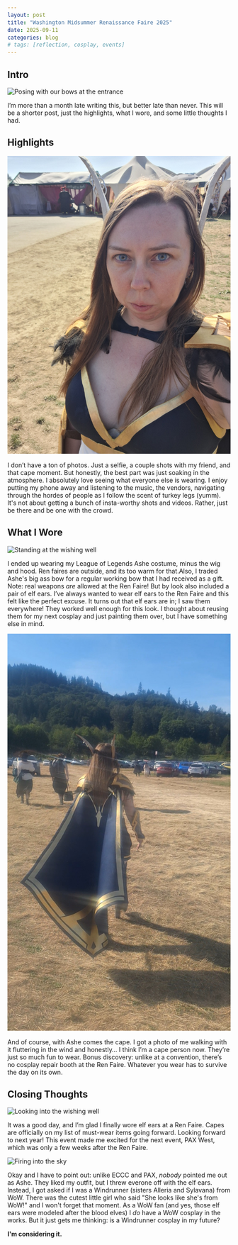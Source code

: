 ```yaml
---
layout: post
title: "Washington Midsummer Renaissance Faire 2025"
date: 2025-09-11
categories: blog
# tags: [reflection, cosplay, events]
---
```



## Intro

![Posing with our bows at the entrance](/assets/images/ren-08-25/20250809_163449.jpg)

I’m more than a month late writing this, but better late than never. This will be a shorter post, just the highlights, what I wore, and some little thoughts I had.

## Highlights

![Taking a selfie](/assets/images/ren-08-25/20250809_162529.jpg)

I don’t have a ton of photos. Just a selfie, a couple shots with my friend, and that cape moment. But honestly, the best part was just soaking in the atmosphere. I absolutely love seeing what everyone else is wearing. I enjoy putting my phone away and listening to the music, the vendors, navigating through the hordes of people as I follow the scent of turkey legs (yumm). It's not about getting a bunch of insta-worthy shots and videos. Rather, just be there and be one with the crowd.

## What I Wore

![Standing at the wishing well](/assets/images/ren-08-25/20250809_162902.jpg)

I ended up wearing my League of Legends Ashe costume, minus the wig and hood. Ren faires are outside, and its too warm for that.Also, I traded Ashe's big ass bow for a regular working bow that I had received as a gift. Note: real weapons *are* allowed at the Ren Faire! But by look also included a pair of elf ears. I’ve always wanted to wear elf ears to the Ren Faire and this felt like the perfect excuse. It turns out that elf ears are in; I saw them everywhere! They worked well enough for this look. I thought about reusing them for my next cosplay and just painting them over, but I have something else in mind.

![Walking with cape fluttering behind](/assets/images/ren-08-25/20250809_164547.jpg)

And of course, with Ashe comes the cape. I got a photo of me walking with it fluttering in the wind and honestly… I think I’m a cape person now. They’re just so much fun to wear. Bonus discovery: unlike at a convention, there’s no cosplay repair booth at the Ren Faire. Whatever you wear has to survive the day on its own.

## Closing Thoughts

![Looking into the wishing well](/assets/images/ren-08-25/20250809_163037.jpg)

It was a good day, and I’m glad I finally wore elf ears at a Ren Faire. Capes are officially on my list of must-wear items going forward. Looking forward to next year! This event made me excited for the next event, PAX West, which was only a few weeks after the Ren Faire.

![Firing into the sky](/assets/images/ren-08-25/20250809_163406.jpg)

Okay and I have to point out: unlike ECCC and PAX, *nobody* pointed me out as Ashe. They liked my outfit, but I threw everone off with the elf ears. Instead, I got asked if I was a Windrunner (sisters Alleria and Sylavana) from WoW. There was the cutest little girl who said "She looks like she's from WoW!" and I won't forget that moment. As a WoW fan (and yes, those elf ears were modeled after the blood elves) I *do* have a WoW cosplay in the works. But it just gets me thinking: is a Windrunner cosplay in my future?

**I'm considering it.**